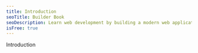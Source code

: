 ```yaml
---
title: Introduction
seoTitle: Builder Book
seoDescription: Learn web development by building a modern web application from scratch with React, Material-UI, Next, Express, Mongoose, MongoDB. Perfect for developers who know the basics of HTML, CSS, JavaScript, and React and are ready to build a complete web app.
isFree: true
---
```


Introduction
